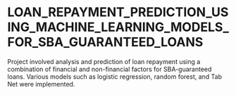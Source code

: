 # LOAN_REPAYMENT_PREDICTION_USING_MACHINE_LEARNING_MODELS_FOR_SBA_GUARANTEED_LOANS
Project involved analysis and prediction of loan repayment using a combination of financial and non-financial factors for SBA-guaranteed loans. Various models such as logistic regression, random forest, and Tab Net were implemented.
